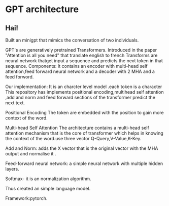# GPT architecture

## Hai!
Built an minigpt that mimics the conversation of two individuals.

GPT's are generatively pretrained Transformers.
Introduced in the paper "Attention is all you need" that translate english to french
Transforms are neural network thatget input a sequence and predicts the next token in that sequence.
Components:
It contains an encoder with multi-head self attention,feed forward neural network and a decoder with 2 MHA and a feed forword.

Our implementation:
It is an charcter level model .each token is a character
This repository has implements positional encoding,multihead self attention ,add and norm and feed forward sections of the transformer predict the next text.

Positional Encoding
The token are embedded with the position to gain more context of the word.

Multi-head Self Attention
The architecture contains a  multi-head self attention mechanism that is the core of transformer which helps in knowing the 
context of the word.use three vector Q-Query,V-Value,K-Key.

Add and Norm:
adds the X vector that is the original vector with the MHA output and normalise it .

Feed-forward neural network:
a simple neural network with multiple hidden layers.

Softmax- it is an normalization algorithm.

Thus created an simple language model.


Framework:pytorch.


